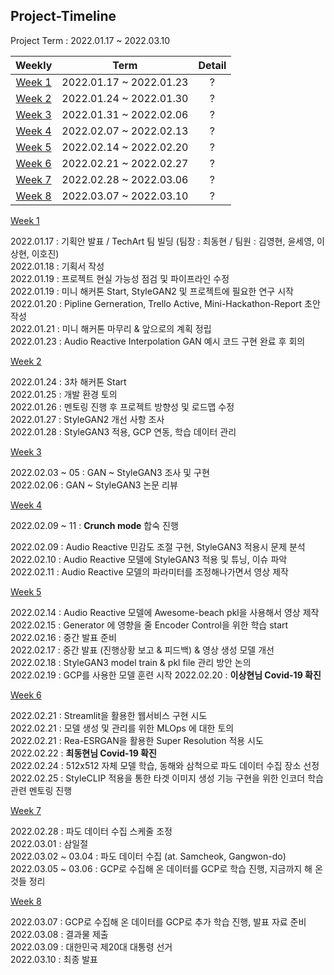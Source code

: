## Project-Timeline


Project Term : 2022.01.17 ~ 2022.03.10


| Weekly | Term | Detail |
|:-------------:|:-------------:|:-------------:|
| [Week 1](https://docs.google.com/document/d/1QArPcymEzMwDRNF3TDB-OdShjUMhWx-o/edit) | 2022.01.17 ~ 2022.01.23 | ? |
| [Week 2](https://docs.google.com/document/d/1QArPcymEzMwDRNF3TDB-OdShjUMhWx-o/edit) | 2022.01.24 ~ 2022.01.30 | ? |
| [Week 3](https://docs.google.com/document/d/12blD-0AYbR917EyU0eqzjwcrdGEc-IBg/edit) | 2022.01.31 ~ 2022.02.06 | ? |
| [Week 4](https://docs.google.com/document/d/1r2XZUikyqr8e6djEAmRalf3wspBpIVNs/edit) | 2022.02.07 ~ 2022.02.13 | ? |
| [Week 5](https://docs.google.com/document/d/1PV7hbAy6IOGLIKQShbDCIP_3UkIdfdUi/edit) | 2022.02.14 ~ 2022.02.20 | ? |
| [Week 6](https://docs.google.com/document/d/12pFwsTISAFAB7DiFl9fcUOaD0HEYVZTU/edit) | 2022.02.21 ~ 2022.02.27 | ? |
| [Week 7]() | 2022.02.28 ~ 2022.03.06 | ? |
| [Week 8]() | 2022.03.07 ~ 2022.03.10 | ? |


[Week 1](https://docs.google.com/document/d/1QArPcymEzMwDRNF3TDB-OdShjUMhWx-o/edit)


2022.01.17 : 기획안 발표 / TechArt 팀 빌딩 (팀장 : 최동현 / 팀원 : 김영현, 윤세영, 이상현, 이호진)  
2022.01.18 : 기획서 작성  
2022.01.19 : 프로젝트 현실 가능성 점검 및 파이프라인 수정  
2022.01.19 : 미니 해커톤 Start, StyleGAN2 및 프로젝트에 필요한 연구 시작  
2022.01.20 : Pipline Gerneration, Trello Active, Mini-Hackathon-Report 초안 작성  
2022.01.21 : 미니 해커톤 마무리 & 앞으로의 계획 정립  
2022.01.23 : Audio Reactive Interpolation GAN 예시 코드 구현 완료 후 회의  


[Week 2](https://docs.google.com/document/d/1QArPcymEzMwDRNF3TDB-OdShjUMhWx-o/edit)


2022.01.24 : 3차 해커톤 Start  
2022.01.25 : 개발 환경 토의  
2022.01.26 : 멘토링 진행 후 프로젝트 방향성 및 로드맵 수정  
2022.01.27 : StyleGAN2 개선 사항 조사  
2022.01.28 : StyleGAN3 적용, GCP 연동, 학습 데이터 관리  


[Week 3](https://docs.google.com/document/d/12blD-0AYbR917EyU0eqzjwcrdGEc-IBg/edit)


2022.02.03 ~ 05 : GAN ~ StyleGAN3 조사 및 구현  
2022.02.06 : GAN ~ StyleGAN3 논문 리뷰  


[Week 4](https://docs.google.com/document/d/1r2XZUikyqr8e6djEAmRalf3wspBpIVNs/edit)


2022.02.09 ~ 11 : **Crunch mode** 합숙 진행  


2022.02.09 : Audio Reactive 민감도 조절 구현, StyleGAN3 적용시 문제 분석  
2022.02.10 : Audio Reactive 모델에 StyleGAN3 적용 및 튜닝, 이슈 파악  
2022.02.11 : Audio Reactive 모델의 파라미터를 조정해나가면서 영상 제작  


[Week 5](https://docs.google.com/document/d/1PV7hbAy6IOGLIKQShbDCIP_3UkIdfdUi/edit)


2022.02.14 : Audio Reactive 모델에 Awesome-beach pkl을 사용해서 영상 제작  
2022.02.15 : Generator 에 영향을 줄 Encoder Control을 위한 학습 start  
2022.02.16 : 중간 발표 준비  
2022.02.17 : 중간 발표 (진행상황 보고 & 피드백) & 영상 생성 모델 개선  
2022.02.18 : StyleGAN3 model train & pkl file 관리 방안 논의  
2022.02.19 : GCP를 사용한 모델 훈련 시작
2022.02.20 : **이상현님 Covid-19 확진**  


[Week 6](https://docs.google.com/document/d/12pFwsTISAFAB7DiFl9fcUOaD0HEYVZTU/edit)


2022.02.21 : Streamlit을 활용한 웹서비스 구현 시도  
2022.02.21 : 모델 생성 및 관리를 위한 MLOps 에 대한 토의  
2022.02.21 : Rea-ESRGAN을 활용한 Super Resolution 적용 시도  
2022.02.22 : **최동현님 Covid-19 확진**  
2022.02.24 : 512x512 자체 모델 학습, 동해와 삼척으로 파도 데이터 수집 장소 선정  
2022.02.25 : StyleCLIP 적용을 통한 타겟 이미지 생성 기능 구현을 위한 인코더 학습 관련 멘토링 진행  


[Week 7]()


2022.02.28 : 파도 데이터 수집 스케줄 조정  
2022.03.01 : 삼일절  
2022.03.02 ~ 03.04 : 파도 데이터 수집 (at. Samcheok, Gangwon-do)  
2022.03.05 ~ 03.06 : GCP로 수집해 온 데이터를 GCP로 학습 진행, 지금까지 해 온 것들 정리  


[Week 8]()


2022.03.07 : GCP로 수집해 온 데이터를 GCP로 추가 학습 진행, 발표 자료 준비  
2022.03.08 : 결과물 제출  
2022.03.09 : 대한민국 제20대 대통령 선거  
2022.03.10 : 최종 발표  
